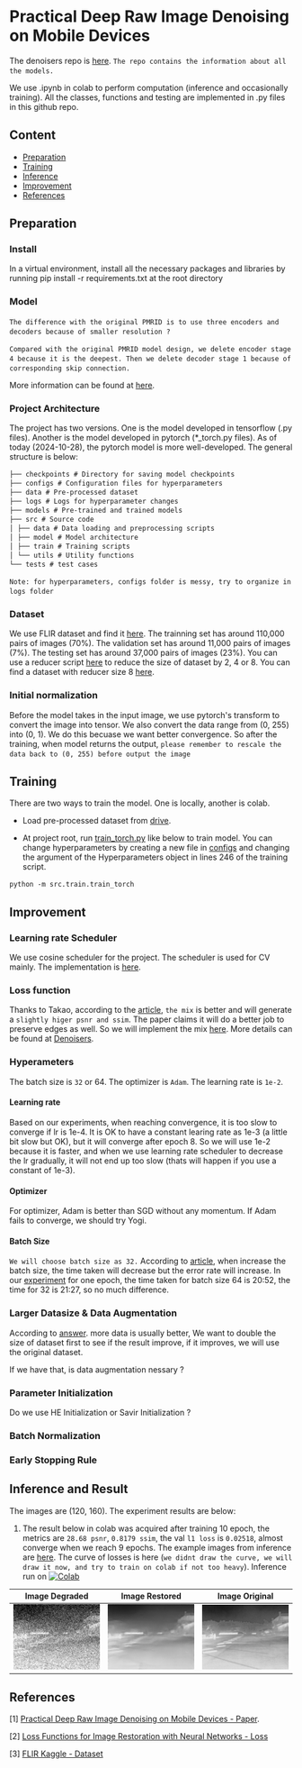 # Practical Deep Raw Image Denoising on Mobile Devices
The denoisers repo is [here](https://github.com/MeridianInnovation/Denoisers/blob/main/README.md). `The repo contains the information about all the models.`

We use .ipynb in colab to perform computation (inference and occasionally training). All the classes, functions and testing are implemented in .py files in this github repo.

## Content
  - [Preparation](#preparation)
  - [Training](#training)
  - [Inference](#inference-and-result)
  - [Improvement](#improvement)
  - [References](#references)

## Preparation
### Install
In a virtual environment, install all the necessary packages and libraries by running pip install -r requirements.txt at the root directory

### Model
`The difference with the original PMRID is to use three encoders and decoders because of smaller resolution ?`

`Compared with the original PMRID model design, we delete encoder stage 4 because it is the deepest. Then we delete decoder stage 1 because of corresponding skip connection.` 

More information can be found at [here](https://github.com/MeridianInnovation/Denoisers).

### Project Architecture
The project has two versions. One is the model developed in tensorflow (.py files). Another is the model developed in pytorch (*_torch.py files). As of today (2024-10-28), the pytorch model is more well-developed. The general structure is below:

```
├── checkpoints # Directory for saving model checkpoints
├── configs # Configuration files for hyperparameters
├── data # Pre-processed dataset
├── logs # Logs for hyperparameter changes
├── models # Pre-trained and trained models
├── src # Source code
│ ├── data # Data loading and preprocessing scripts
│ ├── model # Model architecture
│ ├── train # Training scripts
│ └── utils # Utility functions
└── tests # test cases
```

`Note: for hyperparameters, configs folder is messy, try to organize in logs folder`


### Dataset
We use FLIR dataset and find it [here](https://drive.google.com/file/d/1XFL-vH2puregx8_ApuYVxDrQLzHE9RTQ/view?usp=drive_link). The trainning set has around 110,000 pairs of images (70%). The validation set has around 11,000 pairs of images (7%). The testing set has around 37,000 pairs of images (23%). You can use a reducer script [here](https://github.com/danielliu-meridian/image-processing/blob/main/scripts/image_dataset_reducer.py) to reduce the size of dataset by 2, 4 or 8. You can find a dataset with reducer size 8 [here](https://drive.google.com/file/d/1kWvuOn_u4gQKIUjpKU4fzdPZWWEntJzH/view?usp=sharing).

### Initial normalization
Before the model takes in the input image, we use pytorch's transform to convert the image into tensor. We also convert the data range from (0, 255) into (0, 1). We do this becuase we want better convergence. So after the training, when model returns the output, `please remember to rescale the data back to (0, 255) before output the image`

## Training
There are two ways to train the model. One is locally, another is colab.

- Load pre-processed dataset from [drive](https://drive.google.com/file/d/1kWvuOn_u4gQKIUjpKU4fzdPZWWEntJzH/view).

- At project root, run [train_torch.py](/src/train/train_torch.py) like below to train model. You can change hyperparameters by creating a new file in [configs](/configs/) and changing the argument of the Hyperparameters object in lines 246 of the training script.
```
python -m src.train.train_torch
```

## Improvement

### Learning rate Scheduler
We use cosine scheduler for the project. The scheduler is used for CV mainly. The implementation is [here](src/utils/scheduler_torch.py).

### Loss function
Thanks to Takao, according to the [article](https://research.nvidia.com/sites/default/files/pubs/2017-03_Loss-Functions-for/NN_ImgProc.pdf), `the mix` is better and will generate a `slightly higer psnr and ssim`. The paper claims it will do a better job to preserve edges as well. So we will implement the mix [here](). More details can be found at [Denoisers](https://github.com/MeridianInnovation/Denoisers).

### Hyperameters
The batch size is `32` or 64. The optimizer is `Adam`. The learning rate is `1e-2`.

#### Learning rate
Based on our experiments, when reaching convergence, it is too slow to converge if lr is 1e-4. It is OK to have a constant learing rate as 1e-3 (a little bit slow but OK), but it will converge after epoch 8. So we will use 1e-2 because it is faster, and when we use learning rate scheduler to decrease the lr gradually, it will not end up too slow (thats will happen if you use a constant of 1e-3).

#### Optimizer
For optimizer, Adam is better than SGD without any momentum. If Adam fails to converge, we should try Yogi.

#### Batch Size
 `We will choose batch size as 32.` According to [article](https://wandb.ai/ayush-thakur/dl-question-bank/reports/What-s-the-Optimal-Batch-Size-to-Train-a-Neural-Network---VmlldzoyMDkyNDU), when increase the batch size, the time taken will decrease but the error rate will increase. In our [experiment](images/batch_size_experiment/) for one epoch, the time taken for batch size 64 is 20:52, the time for 32 is 21:27, so no much difference.

### Larger Datasize & Data Augmentation
According to [answer](https://stats.stackexchange.com/questions/31249/what-impact-does-increasing-the-training-data-have-on-the-overall-system-accurac). more data is usually better, We want to double the size of dataset first to see if the result improve, if it improves, we will use the original dataset.

If we have that, is data augmentation nessary ? 

### Parameter Initialization
Do we use HE Initialization or Savir Initialization ?

### Batch Normalization

### Early Stopping Rule

## Inference and Result
The images are (120, 160). The experiment results are below:

1. The result below in colab was acquired after training 10 epoch, the metrics are `28.68 psnr`, `0.8179 ssim`, the val `l1 loss` is `0.02518`, almost converge when we reach 9 epochs. The example images from inference are [here](images/model_2024-10-29). The curve of losses is here (`we didnt draw the curve, we will draw it now, and try to train on colab if not too heavy`). Inference run on [![Colab](https://colab.research.google.com/assets/colab-badge.svg)](https://colab.research.google.com/drive/1MJnoV_RLyxyodpH9mvuWu7paNOIbbbd9?usp=sharing)

| **Image Degraded** | **Image Restored** | **Image Original** |
|:-----------:|:-----------:|:-----------:|
| ![Image Degraded](images/model_2024-10-29/flir_noisy_image_example_degraded.png) | ![Image Restored](images/model_2024-10-29/flir_noisy_image_example_restored.png) | ![Image Original](images/model_2024-10-29/flir_noisy_image_example_original.png) |

## References
[1] [Practical Deep Raw Image Denoising on Mobile Devices - Paper](https://www.ecva.net/papers/eccv_2020/papers_ECCV/papers/123510001.pdf).

[2] [Loss Functions for Image Restoration with Neural Networks - Loss](https://research.nvidia.com/sites/default/files/pubs/2017-03_Loss-Functions-for/NN_ImgProc.pdf)

[3] [FLIR Kaggle - Dataset](https://www.kaggle.com/datasets/deepnewbie/flir-thermal-images-dataset)
